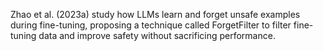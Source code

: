 Zhao et al. (2023a) study how LLMs learn and forget unsafe examples during fine-tuning, proposing a technique called ForgetFilter to filter fine-tuning data and improve safety without sacrificing performance.